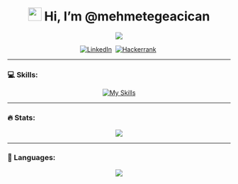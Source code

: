 
<!-- LINKS -->
<h1 align="center">
  <img src="https://media.giphy.com/media/hvRJCLFzcasrR4ia7z/giphy.gif" width="30px"/> Hi, I’m @mehmetegeacican
</h1>
<!-- ABOUT --> 
<p align="center">
   <img src="https://readme-typing-svg.demolab.com/?lines=Web%20and%20Mobile%20development;Currently%20learning%20Design%20Patterns;Consistently%20learning%20and%20improving&font=Fira%20Code&center=true&width=460&height=45&color=7D94FF&vCenter=true&pause=1000&size=22" />
</p>

<p align="center">
  <a href="https://linkedin.com/in/mehmet-ege-acıcan-b218a217b"><img src="https://img.shields.io/badge/linkedin-%230077B5.svg?&style=for-the-badge&logo=linkedin&logoColor=white" alt="LinkedIn" /></a>&nbsp;
   <a href="https://www.hackerrank.com/meaci2011"><img src="https://img.shields.io/badge/-Hackerrank-2EC866?style=for-the-badge&logo=HackerRank&logoColor=white" alt="Hackerrank" /></a>&nbsp;
</p>
<hr/>

### 💻 Skills:
<!-- https://github.com/tandpfun/skill-icons -->
<div align="center">
  
[![My Skills](https://skillicons.dev/icons?i=javascript,react,nodejs,express,spring,git,docker)](https://skillicons.dev)
  
</div>

<hr/>

### 🔥 Stats:

<p align="center">
   <a href="#">
    <img align="center" src="https://github-readme-stats.vercel.app/api?username=mehmetegeacican&theme=tokyonight" />
  </a>
</p>

<hr/>

### 📜 Languages:
<p align="center">
   <a href="#">
  <img align="center" src="https://github-readme-stats.vercel.app/api/top-langs/?username=mehmetegeacican&langs_count=6&theme=tokyonight"/>
</a>
</p>






<!---
mehmetegeacican/mehmetegeacican is a ✨ special ✨ repository because its `README.md` (this file) appears on your GitHub profile.
You can click the Preview link to take a look at your changes.
--->

